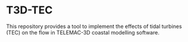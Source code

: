 # T3D-TEC
This repository provides a tool to implement the effects of tidal turbines (TEC) on the flow in TELEMAC-3D coastal modelling software.
